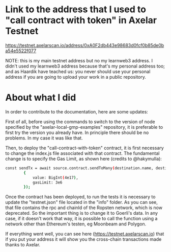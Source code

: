 # Link to the address that I used to "call contract with token" in Axelar Testnet

https://testnet.axelarscan.io/address/0xA0F2db443e98683d0fcf0b85de0ba54e5522f077

NOTE: this is my main testnet address but no my learnweb3 address. I didn't used my learnweb3 address because that's my personal address too; and as Haardik have teached us: you never should use your personal address if you are going to upload your work in a public repository.

# About what I did

In order to contribute to the documentation, here are some updates:

First of all, before using the commands to switch to the version of node specified by the "axelar-local-gmp-examples" repository, it is preferable to first try the version you already have. In principle there should be no problems. In my case it was like that.

Then, to deploy the "call-contract-with-token" contract, it is first necessary to change the index.js file associated with that contract. The fundamental change is to specify the Gas Limit, as shown here (credits to @hakymulla):

```bash
const sendTx = await source.contract.sendToMany(destination.name, destination.distributionExecutable, accounts, 'aUSDC', amount,
        {
            value: BigInt(4e17),
            gasLimit: 3e6
        });
```
Once the contract has been deployed, to run the tests it is necessary to update the "testnet.json" file located in the "info" folder. As you can see, that file contains the rpc and chainId of the Ropsten network, which is now deprecated. So the important thing is to change it to Goerli's data. In any case, if it doesn't work that way, it is possible to call the function using a network other than Ethereum's testen, eg Moonbeam and Polygon.

If everything went well, you can see here (https://testnet.axelarscan.io) that if you put your address it will show you the cross-chain transactions made thanks to Axelar.



        
